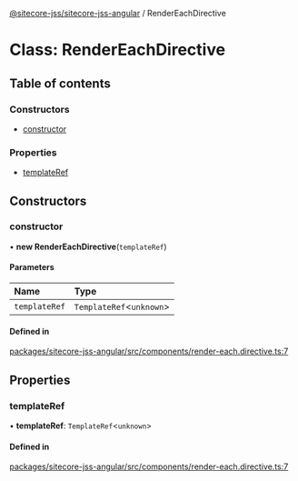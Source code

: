 [@sitecore-jss/sitecore-jss-angular](../README.md) / RenderEachDirective

# Class: RenderEachDirective

## Table of contents

### Constructors

- [constructor](RenderEachDirective.md#constructor)

### Properties

- [templateRef](RenderEachDirective.md#templateref)

## Constructors

### constructor

• **new RenderEachDirective**(`templateRef`)

#### Parameters

| Name | Type |
| :------ | :------ |
| `templateRef` | `TemplateRef`\<`unknown`\> |

#### Defined in

[packages/sitecore-jss-angular/src/components/render-each.directive.ts:7](https://github.com/Sitecore/jss/blob/14fba9fa3/packages/sitecore-jss-angular/src/components/render-each.directive.ts#L7)

## Properties

### templateRef

• **templateRef**: `TemplateRef`\<`unknown`\>

#### Defined in

[packages/sitecore-jss-angular/src/components/render-each.directive.ts:7](https://github.com/Sitecore/jss/blob/14fba9fa3/packages/sitecore-jss-angular/src/components/render-each.directive.ts#L7)
